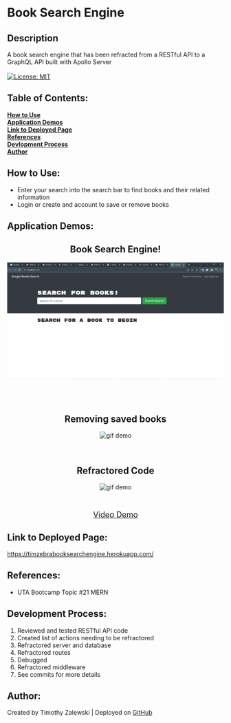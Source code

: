 # Book Search Engine

## Description
A book search engine that has been refracted from a RESTful API to a GraphQL API built with Apollo Server <br /> <br />
[![License: MIT](https://img.shields.io/badge/License-MIT-yellow.svg)](https://opensource.org/licenses/MIT)

 ## Table of Contents:

  **[How to Use](#how-to-use)** <br />
  **[Application Demos](#application-demos)** <br />
  **[Link to Deployed Page](#link-to-deployed-page)** <br />
  **[References](#references)** <br />
  **[Devlopment Process](#development-process)** <br />
  **[Author](#author)** <br />

## How to Use:
* Enter your search into the search bar to find books and their related information <br />
* Login or create and account to save or remove books <br />

## Application Demos:
<h2 align="center">Book Search Engine!</h2>
<p align="center"><img src="./demos/landingPage.png" alt="image demo" width="800" height="auto"/></p> <br /><br />
<h2 align="center">Removing saved books</h2>
<p align="center"><img src="./demos/demo_removeSaved.gif" alt="gif demo" width="800" height="auto"/></p> <br />
<h2 align="center">Refractored Code</h2>
<p align="center"><img src="./demos/demo_refractoredCode.gif" alt="gif demo" width="800" height="auto"/></p> <br />
<p align="center"><font size="4"><a href="https://drive.google.com/file/d/1377GXpEymlauFKofHzWeFhWZrjOm987q/view">Video Demo</a></font></p>

## Link to Deployed Page:
https://timzebrabooksearchengine.herokuapp.com/

## References:
* UTA Bootcamp Topic #21 MERN

## Development Process:
1. Reviewed and tested RESTful API code <br />
2. Created list of actions needing to be refractored <br />
3. Refractored server and database <br />
4. Refractored routes <br />
5. Debugged <br />
6. Refractored middleware <br />
7. See commits for more details

## Author:
Created by Timothy Zalewski | Deployed on [GitHub](https://github.com/Tim-Zebra)